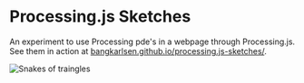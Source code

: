 # Processing.js Sketches
An experiment to use Processing pde's in a webpage through Processing.js. See them in action at [bangkarlsen.github.io/processing.js-sketches/](http://bangkarlsen.github.io/processing.js-sketches/).

![Snakes of traingles](http://bangkarlsen.github.io/processing.js-sketches/img/screen2.png)
